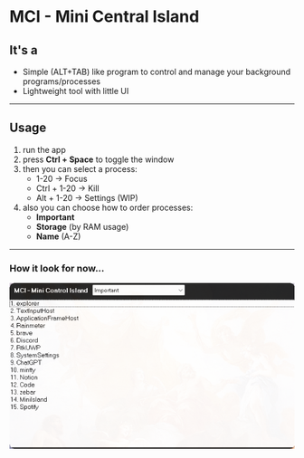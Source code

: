 # MCI - Mini Central Island

## It's a

- Simple (ALT+TAB) like program to control and manage your background programs/processes
- Lightweight tool with little UI

---

## Usage
1. run the app
2. press **Ctrl + Space** to toggle the window
3. then you can select a process:
   - 1-20 -> Focus
   - Ctrl + 1-20 -> Kill
   - Alt + 1-20 -> Settings (WIP)
4. also you can choose how to order processes:
   - **Important**
   - **Storage** (by RAM usage)
   - **Name** (A-Z)

---

### How it look for now...
![Demo](image.png)